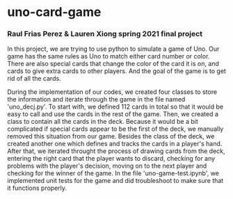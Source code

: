 # uno-card-game
### Raul Frias Perez & Lauren Xiong spring 2021 final project

In this project, we are trying to use python to simulate a game of Uno. Our game has the same rules as Uno to match either card number or color. There are also special cards that change the color of the card it is on, and cards to give extra cards to other players. And the goal of the game is to get rid of all the cards. 

During the implementation of our codes, we created four classes to store the information and iterate through the game in the file named 'uno_decj.py'. To start with, we defined 112 cards in total so that it would be easy to call and use the cards in the rest of the game. Then, we created a class to contain all the cards in the deck. Because it would be a bit complicated if special cards appear to be the first of the deck, we manually removed this situation from our game. Besides the class of the deck, we created another one which defines and tracks the cards in a player's hand. After that, we iterated throught the process of drawing cards from the deck, entering the right card that the player wants to discard, checking for any problems with the player's decision, moving on to the next player and checking for the winner of the game. In the file 'uno-game-test.ipynb', we implemented unit tests for the game and did troubleshoot to make sure that it functions properly.
